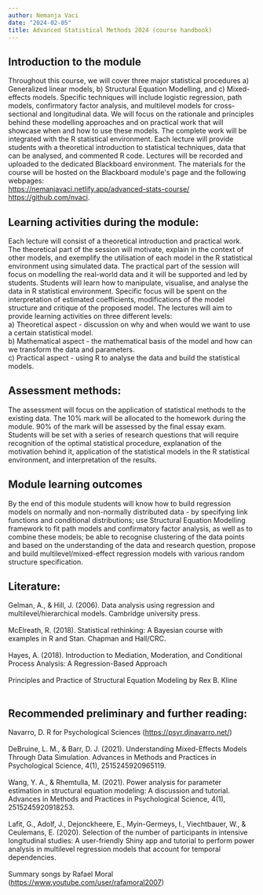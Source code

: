 ```yaml
---
author: Nemanja Vaci
date: "2024-02-05"
title: Advanced Statistical Methods 2024 (course handbook)
---
```


## Introduction to the module

Throughout this course, we will cover three major statistical procedures a) Generalized linear models, b) Structural Equation Modelling, and c) Mixed-effects models. Specific techniques will include logistic regression, path models, confirmatory factor analysis, and multilevel models for cross-sectional and longitudinal data. We will focus on the rationale and principles behind these modelling approaches and on practical work that will showcase when and how to use these models. The complete work will be integrated with the R statistical environment. Each lecture will provide students with a theoretical introduction to statistical techniques, data that can be analysed, and commented R code. Lectures will be recorded and uploaded to the dedicated Blackboard environment. The materials for the course will be hosted on the Blackboard module's page and the following webpages:  </br>
https://nemanjavaci.netlify.app/advanced-stats-course/ </br>
https://github.com/nvaci. </br>

## Learning activities during the module: 
Each lecture will consist of a theoretical introduction and practical work. The theoretical part of the session will motivate, explain in the context of other models, and exemplify the utilisation of each model in the R statistical environment using simulated data. The practical part of the session will focus on modelling the real-world data and it will be supported and led by students. Students will learn how to manipulate, visualise, and analyse the data in R statistical environment. Specific focus will be spent on the interpretation of estimated coefficients, modifications of the model structure and critique of the proposed model. The lectures will aim to provide learning activities on three different levels: </br>
a)	Theoretical aspect - discussion on why and when would we want to use a certain statistical model.</br>
b)	Mathematical aspect - the mathematical basis of the model and how can we transform the data and parameters.</br>
c)	Practical aspect - using R to analyse the data and build the statistical models.</br>


## Assessment methods: 
The assessment will focus on the application of statistical methods to the existing data. The 10% mark will be allocated to the homework during the module. 90% of the mark will be assessed by the final essay exam. Students will be set with a series of research questions that will require recognition of the optimal statistical procedure, explanation of the motivation behind it, application of the statistical models in the R statistical environment, and interpretation of the results. 

## Module learning outcomes
By the end of this module students will know how to build regression models on normally and non-normally distributed data - by specifying link functions and conditional distributions; use Structural Equation Modelling framework to fit path models and confirmatory factor analysis, as well as to combine these models; be able to recognise clustering of the data points and based on the understanding of the data and research question, propose and build multilevel/mixed-effect regression models with various random structure specification.   

## Literature: 
Gelman, A., & Hill, J. (2006). Data analysis using regression and multilevel/hierarchical models. Cambridge university press.</br> </br>
McElreath, R. (2018). Statistical rethinking: A Bayesian course with examples in R and Stan. Chapman and Hall/CRC.</br> </br>
Hayes, A. (2018). Introduction to Mediation, Moderation, and Conditional  Process Analysis: A Regression-Based Approach </br> </br>
Principles and Practice of Structural Equation Modeling by Rex B. Kline </br> </br>

## Recommended preliminary and further reading:
Navarro, D. R for Psychological Sciences (https://psyr.djnavarro.net/) </br></br>
DeBruine, L. M., & Barr, D. J. (2021). Understanding Mixed-Effects Models Through Data Simulation. Advances in Methods and Practices in Psychological Science, 4(1), 2515245920965119. </br> </br>
Wang, Y. A., & Rhemtulla, M. (2021). Power analysis for parameter estimation in structural equation modeling: A discussion and tutorial. Advances in Methods and Practices in Psychological Science, 4(1), 2515245920918253. </br> </br>
Lafit, G., Adolf, J., Dejonckheere, E., Myin-Germeys, I., Viechtbauer, W., & Ceulemans, E. (2020). Selection of the number of participants in intensive longitudinal studies: A user-friendly Shiny app and tutorial to perform power analysis in multilevel regression models that account for temporal dependencies. </br></br>
Summary songs by Rafael Moral (https://www.youtube.com/user/rafamoral2007)


